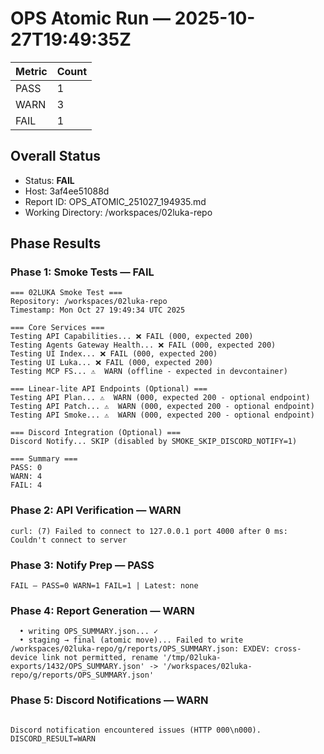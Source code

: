 # OPS Atomic Run — 2025-10-27T19:49:35Z

| Metric | Count |
| ------ | ----- |
| PASS | 1 |
| WARN | 3 |
| FAIL | 1 |

## Overall Status

- Status: **FAIL**
- Host: 3af4ee51088d
- Report ID: OPS_ATOMIC_251027_194935.md
- Working Directory: /workspaces/02luka-repo

## Phase Results

### Phase 1: Smoke Tests — FAIL

```
=== 02LUKA Smoke Test ===
Repository: /workspaces/02luka-repo
Timestamp: Mon Oct 27 19:49:34 UTC 2025

=== Core Services ===
Testing API Capabilities... ❌ FAIL (000, expected 200)
Testing Agents Gateway Health... ❌ FAIL (000, expected 200)
Testing UI Index... ❌ FAIL (000, expected 200)
Testing UI Luka... ❌ FAIL (000, expected 200)
Testing MCP FS... ⚠️  WARN (offline - expected in devcontainer)

=== Linear-lite API Endpoints (Optional) ===
Testing API Plan... ⚠️  WARN (000, expected 200 - optional endpoint)
Testing API Patch... ⚠️  WARN (000, expected 200 - optional endpoint)
Testing API Smoke... ⚠️  WARN (000, expected 200 - optional endpoint)

=== Discord Integration (Optional) ===
Discord Notify... SKIP (disabled by SMOKE_SKIP_DISCORD_NOTIFY=1)

=== Summary ===
PASS: 0
WARN: 4
FAIL: 4
```

### Phase 2: API Verification — WARN

```
curl: (7) Failed to connect to 127.0.0.1 port 4000 after 0 ms: Couldn't connect to server
```

### Phase 3: Notify Prep — PASS

```
FAIL — PASS=0 WARN=1 FAIL=1 | Latest: none
```

### Phase 4: Report Generation — WARN

```
  • writing OPS_SUMMARY.json... ✓
  • staging → final (atomic move)... Failed to write /workspaces/02luka-repo/g/reports/OPS_SUMMARY.json: EXDEV: cross-device link not permitted, rename '/tmp/02luka-exports/1432/OPS_SUMMARY.json' -> '/workspaces/02luka-repo/g/reports/OPS_SUMMARY.json'
```

### Phase 5: Discord Notifications — WARN

```

Discord notification encountered issues (HTTP 000\n000).
DISCORD_RESULT=WARN
```
